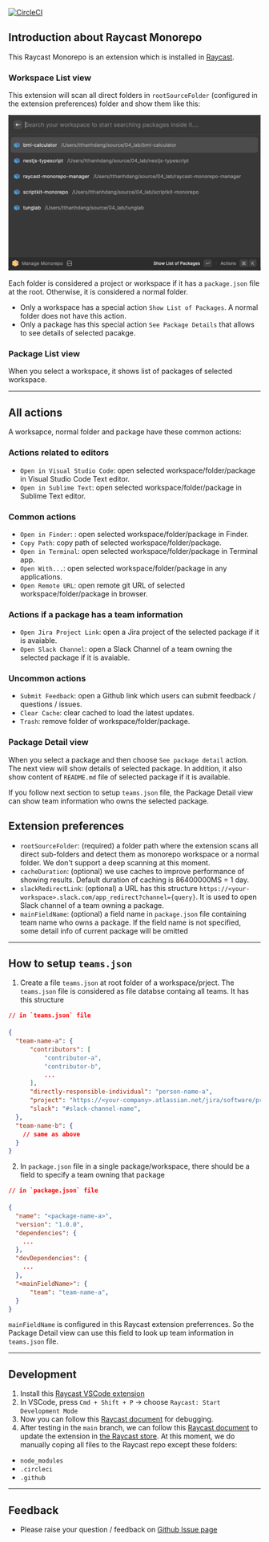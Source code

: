 [![CircleCI](https://dl.circleci.com/status-badge/img/gh/tung-dang/raycast-monorepo-manager/tree/main.svg?style=svg)](https://dl.circleci.com/status-badge/redirect/gh/tung-dang/raycast-monorepo-manager/tree/main)

## Introduction about Raycast Monorepo

This Raycast Monorepo is an extension which is installed in [Raycast](https://www.raycast.com/).

### Workspace List view

This extension will scan all direct folders in `rootSourceFolder` (configured in the extension preferences) folder and show them like this:

![Search workspace](assets/screenshot-1.png)

Each folder is considered a project or workspace if it has a `package.json` file at the root. Otherwise, it is considered a normal folder.

- Only a workspace has a special action `Show List of Packages`. A normal folder does not have this action.
- Only a package has this special action `See Package Details` that allows to see details of selected pacakge.

### Package List view

When you select a workspace, it shows list of packages of selected workspace.

---

## All actions

A worksapce, normal folder and package have these common actions:

### Actions related to editors

- `Open in Visual Studio Code`: open selected workspace/folder/package in Visual Studio Code Text editor.
- `Open in Sublime Text`: open selected workspace/folder/package in Sublime Text editor.

### Common actions

- `Open in Finder`: : open selected workspace/folder/package in Finder.
- `Copy Path`: copy path of selected workspace/folder/package.
- `Open in Terminal`: open selected workspace/folder/package in Terminal app.
- `Open With...`: open selected workspace/folder/package in any applications.
- `Open Remote URL`: open remote git URL of selected workspace/folder/package in browser.

### Actions if a package has a team information

- `Open Jira Project Link`: open a Jira project of the selected package if it is avaiable.
- `Open Slack Channel`: open a Slack Channel of a team owning the selected package if it is avaiable.

### Uncommon actions

- `Submit Feedback`: open a Github link which users can submit feedback / questions / issues.
- `Clear Cache`: clear cached to load the latest updates.
- `Trash`: remove folder of workspace/folder/package.

### Package Detail view

When you select a package and then choose `See package detail` action. The next view will show details of selected package. In addition, it also show content of `README.md` file of selected package if it is available.

If you follow next section to setup `teams.json` file, the Package Detail view can show team information who owns the selected package.

## Extension preferences

- `rootSourceFolder`: (required) a folder path where the extension scans all direct sub-folders and detect them as monorepo workspace or a normal folder. We don't support a deep scanning at this moment.
- `cacheDuration`: (optional) we use caches to improve performance of showing results. Default duration of caching is 86400000MS = 1 day.
- `slackRedirectLink`: (optional) a URL has this structure `https://<your-workspace>.slack.com/app_redirect?channel={query}`. It is used to open Slack channel of a team owning a package.
- `mainFieldName`: (optional) a field name in `package.json` file containing team name who owns a package. If the field name is not specified, some detail info of current package will be omitted

---

## How to setup `teams.json`

1. Create a file `teams.json` at root folder of a workspace/prject. The `teams.json` file is considered as file databse containg all teams. It has this structure

```json
// in `teams.json` file

{
  "team-name-a": {
      "contributors": [
          "contributor-a",
          "contributor-b",
          ...
      ],
      "directly-responsible-individual": "person-name-a",
      "project": "https://<your-company>.atlassian.net/jira/software/projects/<your-project-key>/boards/<your-board-id>",
      "slack": "#slack-channel-name",
  },
  "team-name-b": {
    // same as above
  }
}
```

2. In `package.json` file in a single package/workspace, there should be a field to specify a team owning that package

```json
// in `package.json` file

{
  "name": "<package-name-a>",
  "version": "1.0.0",
  "dependencies": {
    ...
  },
  "devDependencies": {
    ...
  },
  "<mainFieldName>": {
      "team": "team-name-a",
  }
}

```

`mainFieldName` is configured in this Raycast extension preferrences. So the Package Detail view can use this field to look up team information in `teams.json` file.

---

## Development

1. Install this [Raycast VSCode extension](https://marketplace.visualstudio.com/items?itemName=tonka3000.raycast)
2. In VSCode, press `Cmd + Shift + P` -> choose `Raycast: Start Development Mode`
3. Now you can follow this [Raycast document](https://developers.raycast.com/basics/debug-an-extension) for debugging.
4. After testing in the `main` branch, we can follow this [Raycast document](https://developers.raycast.com/basics/publish-an-extension) to update the extension in [the Raycast store](https://www.raycast.com/store). At this moment, we do manually coping all files to the Raycast repo except these folders:

- `node_modules`
- `.circleci`
- `.github`

---

## Feedback

- Please raise your question / feedback on [Github Issue page](https://github.com/tung-dang/raycast-monorepo-manager/issues)
